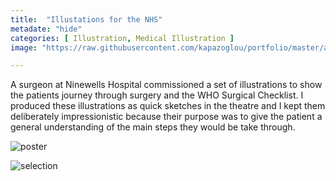 ```yaml
---
title:  "Illustations for the NHS"
metadate: "hide"
categories: [ Illustration, Medical Illustration ]
image: "https://raw.githubusercontent.com/kapazoglou/portfolio/master/assets/images/item/Study29.jpg"

---
```


A surgeon at Ninewells Hospital commissioned a set of illustrations to show the patients journey through surgery and the WHO Surgical Checklist. I produced these illustrations as quick sketches in the theatre and I kept them deliberately impressionistic because their purpose was to give the patient a general understanding of the main steps they would be take through.

![poster](https://raw.githubusercontent.com/kapazoglou/portfolio/master/assets/images/item/2014_Masters_Show_poster.jpg)

![selection](https://raw.githubusercontent.com/kapazoglou/portfolio/master/assets/images/item/med_1.png)
